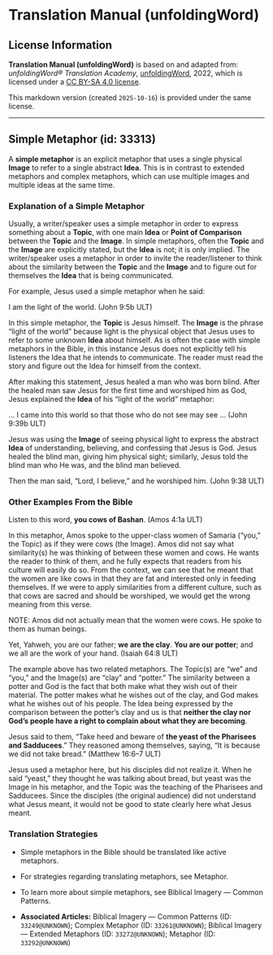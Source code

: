 # Translation Manual (unfoldingWord)

## License Information

**Translation Manual (unfoldingWord)** is based on and adapted from: _unfoldingWord® Translation Academy_, [unfoldingWord](https://unfoldingword.org/utw), 2022, which is licensed under a [CC BY-SA 4.0 license](https://creativecommons.org/licenses/by-sa/4.0/legalcode.en).

This markdown version (created `2025-10-16`) is provided under the same license.



--------------------------------

## Simple Metaphor (id: 33313)

A **simple metaphor** is an explicit metaphor that uses a single physical **Image** to refer to a single abstract **Idea**. This is in contrast to extended metaphors and complex metaphors, which can use multiple images and multiple ideas at the same time.

### Explanation of a Simple Metaphor

Usually, a writer/speaker uses a simple metaphor in order to express something about a **Topic**, with one main **Idea** or **Point of Comparison** between the **Topic** and the **Image**. In simple metaphors, often the **Topic** and the **Image** are explicitly stated, but the **Idea** is not; it is only implied. The writer/speaker uses a metaphor in order to invite the reader/listener to think about the similarity between the **Topic** and the **Image** and to figure out for themselves the **Idea** that is being communicated.

For example, Jesus used a simple metaphor when he said:

I am the light of the world. (John 9:5b ULT)

In this simple metaphor, the **Topic** is Jesus himself. The **Image** is the phrase “light of the world” because light is the physical object that Jesus uses to refer to some unknown **Idea** about himself. As is often the case with simple metaphors in the Bible, in this instance Jesus does not explicitly tell his listeners the Idea that he intends to communicate. The reader must read the story and figure out the Idea for himself from the context.

After making this statement, Jesus healed a man who was born blind. After the healed man saw Jesus for the first time and worshiped him as God, Jesus explained the **Idea** of his “light of the world” metaphor:

… I came into this world so that those who do not see may see … (John 9:39b ULT)

Jesus was using the **Image** of seeing physical light to express the abstract **Idea** of understanding, believing, and confessing that Jesus is God. Jesus healed the blind man, giving him physical sight; similarly, Jesus told the blind man who He was, and the blind man believed.

Then the man said, “Lord, I believe,” and he worshiped him. (John 9:38 ULT)

### Other Examples From the Bible

Listen to this word, **you cows of Bashan**. (Amos 4:1a ULT)

In this metaphor, Amos spoke to the upper\-class women of Samaria (“you,” the Topic) as if they were cows (the Image). Amos did not say what similarity(s) he was thinking of between these women and cows. He wants the reader to think of them, and he fully expects that readers from his culture will easily do so. From the context, we can see that he meant that the women are like cows in that they are fat and interested only in feeding themselves. If we were to apply similarities from a different culture, such as that cows are sacred and should be worshiped, we would get the wrong meaning from this verse.

NOTE: Amos did not actually mean that the women were cows. He spoke to them as human beings.

Yet, Yahweh, you are our father; **we are the clay**. **You are our potter**; and we all are the work of your hand. (Isaiah 64:8 ULT)

The example above has two related metaphors. The Topic(s) are “we” and “you,” and the Image(s) are “clay” and “potter.” The similarity between a potter and God is the fact that both make what they wish out of their material. The potter makes what he wishes out of the clay, and God makes what he wishes out of his people. The Idea being expressed by the comparison between the potter’s clay and us is that **neither the clay nor God’s people have a right to complain about what they are becoming**.

Jesus said to them, “Take heed and beware of **the yeast of the Pharisees and Sadducees**.” They reasoned among themselves, saying, “It is because we did not take bread.” (Matthew 16:6–7 ULT)

Jesus used a metaphor here, but his disciples did not realize it. When he said “yeast,” they thought he was talking about bread, but yeast was the Image in his metaphor, and the Topic was the teaching of the Pharisees and Sadducees. Since the disciples (the original audience) did not understand what Jesus meant, it would not be good to state clearly here what Jesus meant.

### Translation Strategies

* Simple metaphors in the Bible should be translated like active metaphors.
* For strategies regarding translating metaphors, see Metaphor.
* To learn more about simple metaphors, see Biblical Imagery — Common Patterns.

* **Associated Articles:** Biblical Imagery — Common Patterns (ID: `33249@UNKNOWN`); Complex Metaphor (ID: `33261@UNKNOWN`); Biblical Imagery — Extended Metaphors (ID: `33272@UNKNOWN`); Metaphor (ID: `33292@UNKNOWN`)

